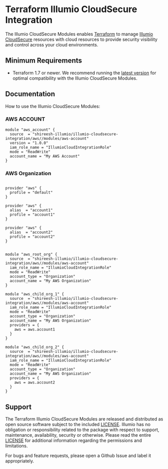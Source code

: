 # Terraform Illumio CloudSecure Integration

The Illumio CloudSecure Modules enables [Terraform](https://terraform.io/) to manage [Illumio CloudSecure](https://www.illumio.com/products/illumio-cloudsecure) resources with cloud resources to provide security visibility and control across your cloud environments. 

## Minimum Requirements

- Terraform 1.7 or newer. We recommend running the [latest version](https://developer.hashicorp.com/terraform/downloads?product_intent=terraform) for optimal compatibility with the Illumio CloudSecure Modules.

## Documentation

How to use the Illumio CloudSecure Modules:

### AWS ACCOUNT 
```hcl
module "aws_account" {
  source  = "shireesh-illumio/illumio-cloudsecure-integration/aws//modules/aws-account"
  version = "1.0.0"
  iam_role_name = "IllumioCloudIntegrationRole"
  mode = "ReadWrite"
  account_name = "My AWS Account"
}
```


### AWS Organization 
```hcl

provider "aws" {
  profile = "default"
}

provider "aws" {
  alias  = "account1"
  profile = "account1"
}

provider "aws" {
  alias  = "account2"
  profile = "account2"
}


module "aws_root_org" {
  source  = "shireesh-illumio/illumio-cloudsecure-integration/aws//modules/aws-account"
  iam_role_name = "IllumioCloudIntegrationRole"
  mode = "ReadWrite"
  account_type = "Organization"
  account_name = "My AWS Organization"
}

module "aws_child_org_1" {
  source  = "shireesh-illumio/illumio-cloudsecure-integration/aws//modules/aws-account"
  iam_role_name = "IllumioCloudIntegrationRole"
  mode = "ReadWrite"
  account_type = "Organization"
  account_name = "My AWS Organization"
  providers = {
    aws = aws.account1
  }
}

module "aws_child_org_2" {
  source  = "shireesh-illumio/illumio-cloudsecure-integration/aws//modules/aws-account"
  iam_role_name = "IllumioCloudIntegrationRole"
  mode = "ReadWrite"
  account_type = "Organization"
  account_name = "My AWS Organization"
  providers = {
    aws = aws.account2
  }
}
```


## Support

The Terraform Illumio CloudSecure Modules are released and distributed as open source software subject to the included [LICENSE](../../LICENSE). Illumio has no obligation or responsibility related to the package with respect to support, maintenance, availability, security or otherwise. Please read the entire [LICENSE](../../LICENSE) for additional information regarding the permissions and limitations.

For bugs and feature requests, please open a Github Issue and label it appropriately.
